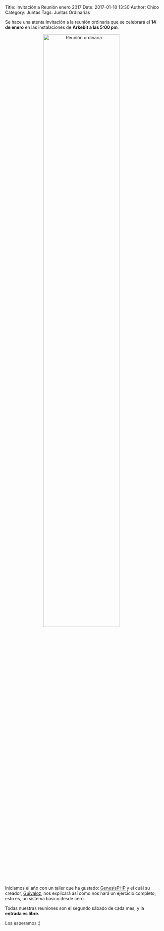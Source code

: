 Title: Invitación a Reunión enero 2017
Date: 2017-01-10 13:30
Author: Chico
Category: Juntas
Tags: Juntas Ordinarias

Se hace una atenta invitación a la reunión ordinaria que se celebrará el __14 de enero__ en las instalaciones de __Arkebit a las 5:00 pm__.

<center>
<a class="img-responsive" href="{attach}2016-10-16-invitacion-reunion-noviembre/LinuxParty.png"><img class="img-responsive" style="width:70%;height:auto;margin-right:12px;" src="{attach}2016-10-16-invitacion-reunion-noviembre/LinuxParty.png" alt="Reunión ordinaria" width="325" height="250"></a>
</center>

<!-- break -->

Iniciamos el año con un taller que ha gustado: [GenesisPHP](https://github.com/guivaloz/GenesisPHP) y el cuál su creador, [Guivaloz](http://www.movimientolibre.com/), nos explicará así como nos hará un ejercicio completo, esto es, un sistema básico desde cero.

Todas nuestras reuniones son el segundo sábado de cada mes, y la __entrada es libre.__

Los esperamos :)
